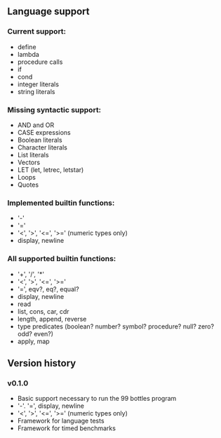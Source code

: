 ## Language support

### Current support:

  * define
  * lambda
  * procedure calls
  * if
  * cond
  * integer literals
  * string literals

### Missing syntactic support:
  * AND and OR
  * CASE expressions
  * Boolean literals
  * Character literals
  * List literals
  * Vectors
  * LET (let, letrec, letstar)
  * Loops
  * Quotes

### Implemented builtin functions:
  * '-'
  * '='
  * '<', '>', '<=', '>=' (numeric types only)
  * display, newline

### All supported builtin functions:
  * '+', '/', '*'
  * '<', '>', '<=', '>='
  * '=', eqv?, eq?, equal?
  * display, newline
  * read
  * list, cons, car, cdr
  * length, append, reverse
  * type predicates (boolean? number? symbol? procedure? null? zero? odd? even?)
  * apply, map


## Version history

### v0.1.0
  * Basic support necessary to run the 99 bottles program
  * '-'. '=', display, newline
  * '<', '>', '<=', '>=' (numeric types only)
  * Framework for language tests
  * Framework for timed benchmarks

